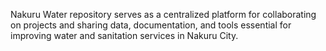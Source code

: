 Nakuru Water repository serves as a centralized platform for collaborating on projects and sharing data, documentation, and tools essential for improving water and sanitation services in Nakuru City.
